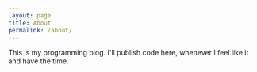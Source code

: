 ```yaml
---
layout: page
title: About
permalink: /about/
---
```


This is my programming blog. I'll publish code here, whenever I feel like it and have the time.